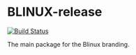 # BLINUX-release

[![Build Status](https://travis-ci.org/blinux/BLINUX-release.svg?branch=master)](https://travis-ci.org/blinux/BLINUX-release)

The main package for the Blinux branding.
